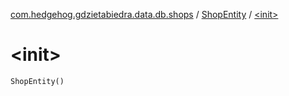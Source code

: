 [com.hedgehog.gdzietabiedra.data.db.shops](../index.md) / [ShopEntity](index.md) / [&lt;init&gt;](./-init-.md)

# &lt;init&gt;

`ShopEntity()`